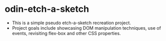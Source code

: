 # odin-etch-a-sketch

- This is a simple pseudo etch-a-sketch recreation project.
- Project goals include showcasing DOM manipulation techniques,
  use of events, revisiting flex-box and other CSS properties.
